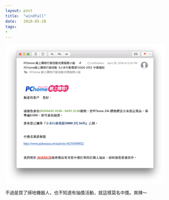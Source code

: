 ```yaml
---
layout: post
title:  "windfall"
date:   2018-05-28
tags:
- 
---
```

![windfall](/media/2018-05-28-windfall.jpg)

不過是買了掃地機器人，也不知道有抽獎活動，就這樣莫名中獎。爽辣～